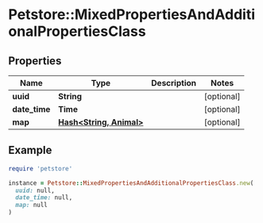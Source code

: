 # Petstore::MixedPropertiesAndAdditionalPropertiesClass

## Properties

| Name | Type | Description | Notes |
| ---- | ---- | ----------- | ----- |
| **uuid** | **String** |  | [optional] |
| **date_time** | **Time** |  | [optional] |
| **map** | [**Hash&lt;String, Animal&gt;**](Animal.md) |  | [optional] |

## Example

```ruby
require 'petstore'

instance = Petstore::MixedPropertiesAndAdditionalPropertiesClass.new(
  uuid: null,
  date_time: null,
  map: null
)
```

